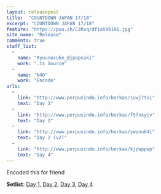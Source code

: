 ```yaml
---
layout: releasepost
title:  "COUNTDOWN JAPAN 17/18"
excerpt: "COUNTDOWN JAPAN 17/18"
feature: "https://puu.sh/CzRvq/df1a5bb166.jpg"
site_name: "Release"
comments: true
staff_list:
  - 
    name: "Ryuunosuke_@jpopsuki"
    work: ".ts Source"
  - 
    name: "N4O"
    work: "Encode"
urls:
  - 
    link: "http://www.perpusindo.info/berkas/1uwj7toi"
    text: "Day 1"
  - 
    link: "http://www.perpusindo.info/berkas/f5fnxycv"
    text: "Day 2"
  - 
    link: "http://www.perpusindo.info/berkas/ywqnu64i"
    text: "Day 2 (v2)"
  - 
    link: "http://www.perpusindo.info/berkas/kjpwppwp"
    text: "Day 4"
---
```

Encoded this for friend

**Setlist**: [Day 1](https://pastebin.com/CVaFLMma), [Day 2](https://pastebin.com/Aaq34gTu), [Day 3](https://pastebin.com/9RVFg37e), [Day 4](https://pastebin.com/Rezp4M8A)